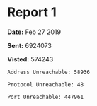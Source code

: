 # Report 1

**Date:** Feb 27 2019

**Sent:** 6924073

**Visted:** 574243

    Address Unreachable: 58936

    Protocol Unreachable: 48 

    Port Unreachable: 447961 


